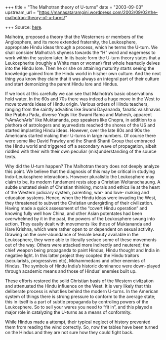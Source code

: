 +++
title = "The Malhotran theory of U-turns"
date = "2003-09-03"
upstream_url = "https://manasataramgini.wordpress.com/2003/09/03/the-malhotran-theory-of-u-turns/"

+++
Source: [here](https://manasataramgini.wordpress.com/2003/09/03/the-malhotran-theory-of-u-turns/).

Malhotra, proposed a theory that the Westerners or members of the Anglosphere, and its more extended fraternity, the Leukosphere, appropriate Hindu ideas through a process, which he terms the U-turn. We shall consider Malhotra’s shyness towards the “H” word and eagerness to work within the system later. In its basic form the U-turn theory states that a Leukospherite (roughly a White man or woman) first whole heartedly delves into the Hindu lore. Then he or she on attaining maturity starts seeing the knowledge gained from the Hindu world in his/her own culture. And the next thing you know they claim that it was always an integral part of their culture and start demonizing the parent Hindu lore and Hindus.

If we look at this carefully we can see that Malhotra’s basic observations hold water. In the 60s and 70s there was indeed a huge move in the West to move towards ideas of Hindu origin. Various orders of Hindu teachers, ranging from the saintly advaitins like Swami Dayananda, fanatic vaishnavas like Prabhu Pada, diverse Yogis like Swami Rama and Mahesh, apparent “vAmAchArIs” like Muktananda, pop speakers like Chopra, in addition to a plethora of astrologers and ayurvedists reached the shores of the US and started implanting Hindu ideas. However, over the late 80s and 90s the Americans started making their U-turns in large numbers. Of course there were some like David Frawley and the Shanti Shanti Group that embraced the Hindu world and triggered off a secondary wave of propagation, albeit riddled with their with their own peculiar
(mis)understanding of the source texts.

Why did the U-turn happen? The Malhotran theory does not deeply analyze this point. We believe that the diagnosis of this may be critical in studying Indo-Leukosphere interactions. However pluralistic the Leukosphere may claim to be, its modern fundament rests atop a Christian Weltanschauung. A subtle unstated skein of Christian thinking, morals and ethics lie at the heart of the Western judiciary system, parenting, war- and love- making and education systems. Hence, when the Hindu ideas were invading the West, they threatened to subvert the Christian undergirding of their civilization. Having made a quick assessment of the “covert Hindu operation” and knowing fully well how China, and other Asian potentates had been overwhelmed by it in the past, the powers of the Leukosphere swung into action. They easily dealt with movements like those of Muktananda and Hare Krishna, which were rather open to or dependent on sexual activity. Drawing on the over-abundance of female beauty available in the Leukosphere, they were able to literally seduce some of these movements out of the way. Others were attacked more indirectly and neutered; the chief weapon being propaganda to paint Hindus, Hindu thought and India in negative light. In this latter project they coopted the Hindu traitors (secularists, progressives etc), Mohammedans and other enemies of Hindus. The symbols of Hindu India’s historic dominance were down-played through academic means and those of Hindus’ enemies built up.

These efforts restored the solid Christian basis of the Western civlization and attenuated the Hindu influence on the West. It is very likely that this deliberate process is what lies behind the modern U-turns. In the American system of things there is strong pressure to conform to the average state; this in itself is a part of subtle propaganda by controling powers of the Leukosphere. So to sell your wares you need to “fit in”, and this played a major role in catalyzing the U-turns as a means of conformity.

While Hindus made a attempt, their typical neglect of history prevented them from reading the wind correctly. So, now the tables have been turned on the Hindus and they are not sure how they could fight back.

